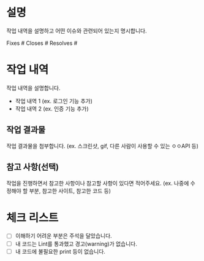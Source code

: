 # 설명
작업 내역을 설명하고 어떤 이슈와 관련되어 있는지 명시합니다.

Fixes #
Closes #
Resolves #

# 작업 내역
작업 내역을 설명합니다.

- 작업 내역 1 (ex. 로그인 기능 추가)
- 작업 내역 2 (ex. 인증 기능 추가)

## 작업 결과물
작업 결과물을 첨부합니다. (ex. 스크린샷, gif, 다른 사람이 사용할 수 있는 ㅇㅇAPI 등)

## 참고 사항(선택)
작업을 진행하면서 참고한 사항이나 참고할 사항이 있다면 적어주세요.
(ex. 나중에 수정해야 할 부분, 참고한 사이트, 참고한 코드 등)

# 체크 리스트
- [ ] 이해하기 어려운 부분은 주석을 달았습니다.
- [ ] 내 코드는 Lint를 통과했고 경고(warning)가 없습니다.
- [ ] 내 코드에 불필요한 print 등이 없습니다.
